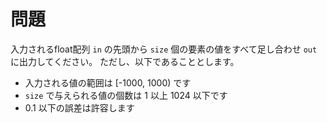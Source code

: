 # 問題

入力されるfloat配列 `in` の先頭から `size` 個の要素の値をすべて足し合わせ `out` に出力してください。
ただし、以下であることとします。

- 入力される値の範囲は [-1000, 1000) です
- `size` で与えられる値の個数は 1 以上 1024 以下です
- 0.1 以下の誤差は許容します
